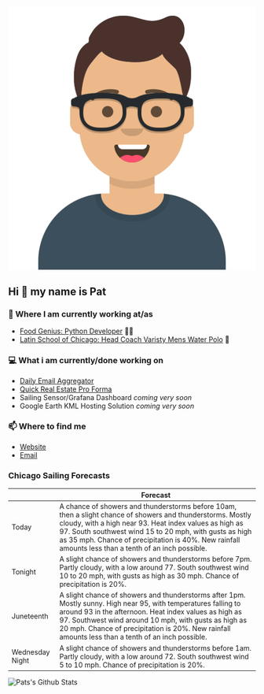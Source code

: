 [![Social banner for p-j-falconer](https://raw.githubusercontent.com/P-J-FALCONER/P-J-FALCONER/master/assets/avataaars.svg)](https://patfalconer.com/)
## Hi :wave: my name is Pat

### 💼 Where I am currently working at/as
- [Food Genius: Python Developer](https://getfoodgenius.com/) 🍔🐍
- [Latin School of Chicago: Head Coach Varisty Mens Water Polo](https://www.latinschool.org/) 🤽


### 💻 What i am currently/done working on
 - [Daily Email Aggregator](https://github.com/P-J-FALCONER/dott_daily_mail)
 - [Quick Real Estate Pro Forma](https://github.com/P-J-FALCONER/henry)
 - Sailing Sensor/Grafana Dashboard *coming very soon*
 - Google Earth KML Hosting Solution *coming very soon*

### 📫 Where to find me
 - [Website](https://patfalconer.com/)
 - [Email](mailto:patrick.j.falconer@gmail.com)


### Chicago Sailing Forecasts
|   | Forecast  |
|---|---|
| Today | A chance of showers and thunderstorms before 10am, then a slight chance of showers and thunderstorms. Mostly cloudy, with a high near 93. Heat index values as high as 97. South southwest wind 15 to 20 mph, with gusts as high as 35 mph. Chance of precipitation is 40%. New rainfall amounts less than a tenth of an inch possible. |
| Tonight | A slight chance of showers and thunderstorms before 7pm. Partly cloudy, with a low around 77. South southwest wind 10 to 20 mph, with gusts as high as 30 mph. Chance of precipitation is 20%. |
| Juneteenth | A slight chance of showers and thunderstorms after 1pm. Mostly sunny. High near 95, with temperatures falling to around 93 in the afternoon. Heat index values as high as 97. Southwest wind around 10 mph, with gusts as high as 20 mph. Chance of precipitation is 20%. New rainfall amounts less than a tenth of an inch possible. |
| Wednesday Night | A slight chance of showers and thunderstorms before 1am. Partly cloudy, with a low around 72. South southwest wind 5 to 10 mph. Chance of precipitation is 20%. |

![Pats's Github Stats](https://github-readme-stats.vercel.app/api?username=p-j-falconer&show_icons=true&theme=radical)
